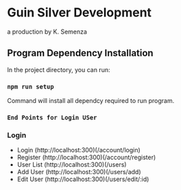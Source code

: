 # Guin Silver Development 
 a production by K. Semenza

## Program Dependency Installation

In the project directory, you can run:

### `npm run setup`

Command will install all dependcy required to run program.



### `End Points for Login USer`

### Login 
- Login  (http://localhost:300)(/account/login)
- Register (http://localhost:300)(/account/register)
- User List (http://localhost:300)(/users)
- Add User (http://localhost:300)(/users/add)
- Edit User (http://localhost:300)(/users/edit/:id)
